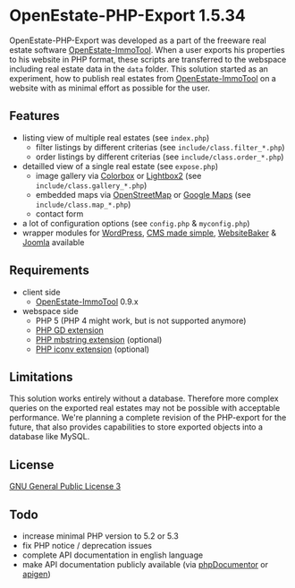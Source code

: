 # OpenEstate-PHP-Export 1.5.34
OpenEstate-PHP-Export was developed as a part of the freeware real estate software [OpenEstate-ImmoTool](http://openestate.org/). When a user exports his properties to his website in PHP format, these scripts are transferred to the webspace including real estate data in the `data` folder. This solution started as an experiment, how to publish real estates from [OpenEstate-ImmoTool](http://openestate.org/) on a website with as minimal effort as possible for the user.

## Features
* listing view of multiple real estates (see `index.php`)
  * filter listings by different criterias (see `include/class.filter_*.php`)
  * order listings by different criterias (see `include/class.order_*.php`)
* detailled view of a single real estate (see `expose.php`)
  * image gallery via [Colorbox](http://www.jacklmoore.com/colorbox/) or [Lightbox2](http://www.lokeshdhakar.com/projects/lightbox2/) (see `include/class.gallery_*.php`)
  * embedded maps via [OpenStreetMap](http://www.openstreetmap.org/) or [Google Maps](https://www.google.com/) (see `include/class.map_*.php`)
  * contact form
* a lot of configuration options (see `config.php` & `myconfig.php`)
* wrapper modules for [WordPress](http://wordpress.org/), [CMS made simple](http://www.cmsmadesimple.org/), [WebsiteBaker](http://www.websitebaker.org/) & [Joomla](http://www.joomla.org/) available

## Requirements
* client side
  * [OpenEstate-ImmoTool](http://openestate.org/) 0.9.x
* webspace side
  * PHP 5 (PHP 4 might work, but is not supported anymore)
  * [PHP GD extension](http://www.php.net/manual/en/book.image.php)
  * [PHP mbstring extension](http://www.php.net/manual/en/book.mbstring.php) (optional)
  * [PHP iconv extension](http://de1.php.net/manual/en/book.iconv.php) (optional)

## Limitations
This solution works entirely without a database. Therefore more complex queries on the exported real estates may not be possible with acceptable performance. We're planning a complete revision of the PHP-export for the future, that also provides capabilities to store exported objects into a database like MySQL.

## License
[GNU General Public License 3](http://www.gnu.org/licenses/gpl-3.0-standalone.html)

## Todo
* increase minimal PHP version to 5.2 or 5.3
* fix PHP notice / deprecation issues
* complete API documentation in english language
* make API documentation publicly available (via [phpDocumentor](http://www.phpdoc.org/) or [apigen](http://apigen.org/))
